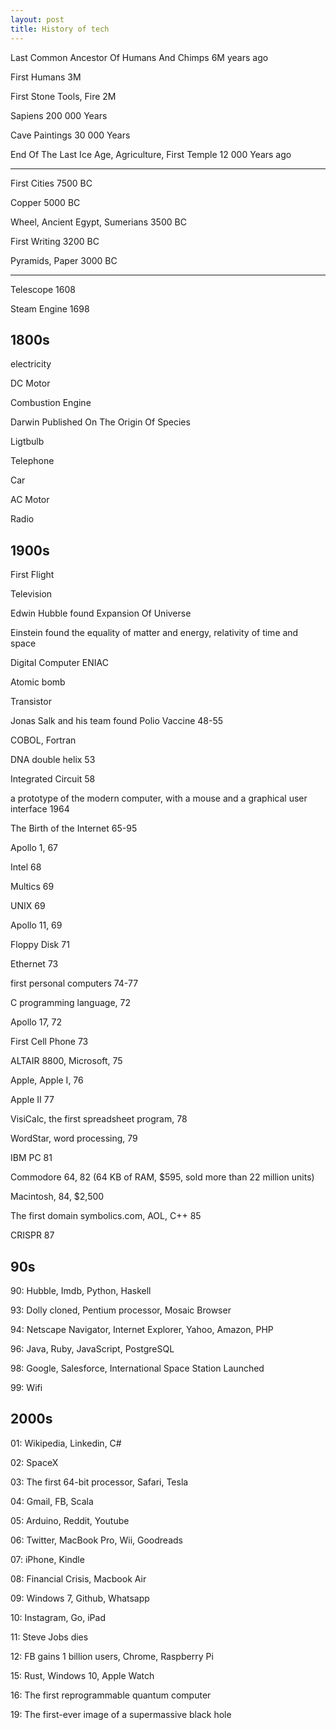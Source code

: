 ```yaml
---
layout: post
title: History of tech  
--- 
```


Last Common Ancestor Of Humans And Chimps 6M years ago 

First Humans 3M  

First Stone Tools, Fire 2M 

Sapiens 200 000 Years

Cave Paintings 30 000 Years 

End Of The Last Ice Age, Agriculture, First Temple 12 000 Years ago 

---

First Cities 7500 BC 

Copper 5000 BC 

Wheel, Ancient Egypt, Sumerians 3500 BC 

First Writing 3200 BC 

Pyramids, Paper 3000 BC

---

Telescope 1608

Steam Engine 1698

## 1800s

electricity

DC Motor

Combustion Engine 

Darwin Published On The Origin Of Species

Ligtbulb

Telephone

Car

AC Motor 

Radio


## 1900s 

First Flight 

Television 

Edwin Hubble found Expansion Of Universe 

Einstein found the equality of matter and energy, relativity of time and space 

Digital Computer ENIAC 

Atomic bomb 

Transistor 

Jonas Salk and his team found Polio Vaccine 48-55

COBOL, Fortran

DNA double helix 53 

Integrated Circuit 58

a prototype of the modern computer, with a mouse and a graphical user interface 1964

The Birth of the Internet 65-95

Apollo 1, 67

Intel 68

Multics 69

UNIX 69

Apollo 11, 69 

Floppy Disk 71 

Ethernet 73 

first personal computers 74-77 

C programming language, 72

Apollo 17, 72

First Cell Phone 73 

ALTAIR 8800, Microsoft, 75 

Apple, Apple I, 76 

Apple II 77

VisiCalc, the first spreadsheet program, 78

WordStar, word processing, 79 

IBM PC 81

Commodore 64, 82 (64 KB of RAM, $595, sold more than 22 million units)

Macintosh, 84, $2,500

The first domain symbolics.com, AOL, C++ 85 

CRISPR 87

## 90s

90: Hubble, Imdb, Python, Haskell

93: Dolly cloned, Pentium processor, Mosaic Browser

94: Netscape Navigator, Internet Explorer, Yahoo, Amazon, PHP

96: Java, Ruby, JavaScript, PostgreSQL

98: Google, Salesforce, International Space Station Launched

99: Wifi

## 2000s

01: Wikipedia, Linkedin, C# 

02: SpaceX

03: The first 64-bit processor, Safari, Tesla 

04: Gmail, FB, Scala 

05: Arduino, Reddit, Youtube

06: Twitter, MacBook Pro, Wii, Goodreads

07: iPhone, Kindle

08: Financial Crisis, Macbook Air

09: Windows 7, Github, Whatsapp 

10: Instagram, Go, iPad

11: Steve Jobs dies

12: FB gains 1 billion users, Chrome, Raspberry Pi

15: Rust, Windows 10, Apple Watch

16: The first reprogrammable quantum computer 

19: The first-ever image of a supermassive black hole 



